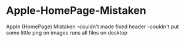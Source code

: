 # Apple-HomePage-Mistaken
Apple (HomePage) Mistaken
-couldn't made fixed header
-couldn't put some little png on images
runs all files on desktop
